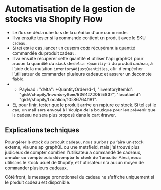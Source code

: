 # Automatisation de la gestion de stocks via Shopify Flow

- Le flux se déclanche lors de la création d'une commande.
- Il va ensuite tester si la commande contient un produit avec le SKU `cadeau`.
- Si tel est le cas, lancer un custom code récupérant la quantité commandée du produit cadeau.
- Il va ensuite récupérer cette quantité et utiliser l'api graphQL pour ajuster la quantité du stock de `delta +Quantity-1` du produit cadeau, à l'aide de la mutation `inventoryAdjustQuantities`, afin d'empêcher l'utilisateur de commander plusieurs cadeaux et assurer un decompte fiable.
- - Payload : "delta": +QuantityOrdered-1, "inventoryItemId": "gid://shopify/InventoryItem/53642720575837", "locationId": "gid://shopify/Location/105867641181".
- Et, pour finir, tester que le produit arrive en rupture de stock. Si tel est le cas, un mail sera envoyé à l'équipe de la boutique pour les prévenir que le cadeau ne sera plus proposé dans le cart drawer.

## Explications techniques

Pour gérer le stock du produit cadeau, nous aurions pu faire un stock externe, via une api graphQL ou une metafield, mais j'ai trouvé plus judicieux de compter combien l'utilisateur a commandé de cadeaux, annuler ce compte puis décompter le stock de 1 ensuite.
Ainsi, nous utilisons le stock usuel de Shopify, et l'utilisateur n'a aucun moyen de commander plusieurs cadeaux.

Côté front, le message promotionnel du cadeau ne s'affiche uniquement si le produit cadeau est disponible.
